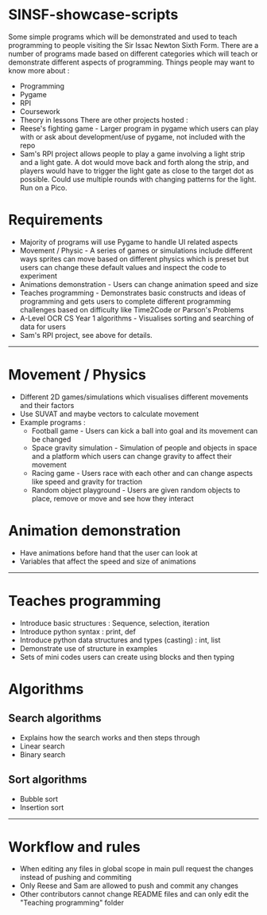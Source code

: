 # SINSF-showcase-scripts
Some simple programs which will be demonstrated and used to teach programming to people visiting the Sir Issac Newton Sixth Form.
There are a number of programs made based on different categories which will teach or demonstrate different aspects of programming.
Things people may want to know more about :
 - Programming
 - Pygame
 - RPI
 - Coursework
 - Theory in lessons
There are other projects hosted : 
 - Reese's fighting game - Larger program in pygame which users can play with or ask about development/use of pygame, not included with the repo
 - Sam's RPI project allows people to play a game involving a light strip and a light gate. A dot would move back and forth along the strip, and players would have to trigger the light gate as close to the target dot as possible. Could use multiple rounds with changing patterns for the light. Run on a Pico.

# Requirements
 - Majority of programs will use Pygame to handle UI related aspects
 - Movement / Physic - A series of games or simulations include different ways sprites can move based on different physics which is preset but users can change these default values and inspect the code to experiment
 - Animations demonstration - Users can change animation speed and size
 - Teaches programming - Demonstrates basic constructs and ideas of programming and gets users to complete different programming challenges based on difficulty like Time2Code or Parson's Problems
 - A-Level OCR CS Year 1 algorithms - Visualises sorting and searching of data for users
 - Sam's RPI project, see above for details.

---

# Movement / Physics
 - Different 2D games/simulations which visualises different movements and their factors
 - Use SUVAT and maybe vectors to calculate movement
 - Example programs :
   - Football game            - Users can kick a ball into goal and its movement can be changed
   - Space gravity simulation - Simulation of people and objects in space and a platform which users can change gravity to affect their movement
   - Racing game              - Users race with each other and can change aspects like speed and gravity for traction
   - Random object playground - Users are given random objects to place, remove or move and see how they interact

# Animation demonstration
 - Have animations before hand that the user can look at
 - Variables that affect the speed and size of animations

---

# Teaches programming
 - Introduce basic structures : Sequence, selection, iteration
 - Introduce python syntax : print, def
 - Introduce python data structures and types (casting) : int, list
 - Demonstrate use of structure in examples
 - Sets of mini codes users can create using blocks and then typing

# Algorithms
## Search algorithms
 - Explains how the search works and then steps through
 - Linear search
 - Binary search

## Sort algorithms
 - Bubble sort
 - Insertion sort

---

# Workflow and rules
 - When editing any files in global scope in main pull request the changes instead of pushing and commiting
 - Only Reese and Sam are allowed to push and commit any changes
 - Other contributors cannot change README files and can only edit the "Teaching programming" folder 